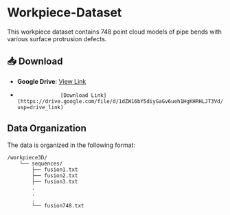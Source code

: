 # Workpiece-Dataset

This workpiece dataset contains 748 point cloud models of pipe bends with various surface protrusion defects.

## 📥 Download
- **Google Drive**: [View Link](https://drive.google.com/drive/folders/1sdWRsMgCXp_2RwAme9A3y3k8K9wGhQmO?usp=drive_link)
- 
                    [Download Link](https://drive.google.com/file/d/1dZW16bY5diyGaGv6ueh1HgKHRHLJT3Vd/view?usp=drive_link)
## Data Organization

The data is organized in the following format:

```text
/workpiece3D/
    └── sequences/
        ├── fusion1.txt
        ├── fusion2.txt
        ├── fusion3.txt
        .
        .
        .
        └── fusion748.txt
```

